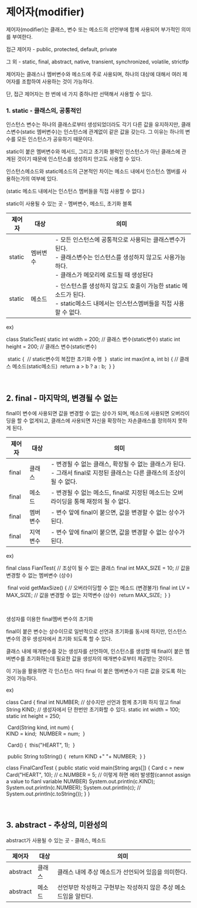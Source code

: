 # 제어자(modifier)

제어자(modifier)는 클래스, 변수 또는 메소드의 선언부에 함께 사용되어 부가적인 의미를 부여한다.

접근 제어자 - public, protected, default, private

그 외			 - static, final, abstract, native, transient, synchronized, volatile, strictfp

제어자는 클래스나 멤버변수와 메소드에 주로 사용되며, 하나의 대상에 대해서 여러 제어자를 조합하여 사용하는 것이 가능하다.

단, 접근 제어자는 한 번에 네 가지 중하나만 선택해서 사용할 수 있다.



### 1. static - 클래스의, 공통적인

인스턴스 변수는 하나의 클래스로부터 생성되었더라도 각기 다른 값을 유지하지만, 클래스변수(static 멤버변수)는 인스턴스에 관계없이 같은 값을 갖는다. 그 이유는 하나의 변수를 모든 인스턴스가 공유하기 때문이다.

static이 붙은 멤버변수와 메서드, 그리고 초기화 블럭인 인스턴스가 아닌 클래스에 관계된 것이기 때문에 인스턴스를 생성하지 안고도 사용할 수 있다.

인스턴스메소드와 static메소드의 근본적인 차이는 메소드 내에서 인스턴스 멤버를 사용하는가의 여부에 있다.

(static 메소드 내에서는 인스턴스 멤버들을 직접 사용할 수 없다.)

static이 사용될 수 있는 곳 - 멤버변수, 메소드, 초기화 블록

| 제어자 | 대상     | 의미                                                         |
| ------ | -------- | ------------------------------------------------------------ |
| static | 멤버변수 | - 모든 인스턴스에 공통적으로 사용되는 클래스변수가 된다.<br />- 클래스변수는 인스턴스를 생성하지 않고도 사용가능하다.<br />- 클래스가 메모리에 로드될 때 생성된다 |
| static | 메소드   | - 인스턴스를 생성하지 않고도 호출이 가능한 static 메소드가 된다.<br />- static메소드 내에서는 인스턴스멤버들을 직접 사용할 수 없다. |

ex)

class StaticTest{
	static int width = 200;		// 클래스 변수(static변수)
	static int height = 200;	// 클래스 변수(static변수)

​	static {
​		// static변수의 복잡한 초기화 수행
​	}
​	static int max(int a, int b) {	// 클래스 메소드(static메소드)
​		return a > b ? a : b;
​	}
}

<br>

## 2. final - 마지막의, 변경될 수 없는

final이 변수에 사용되면 값을 변경할 수 없는 상수가 되며, 메소드에 사용되면 오버라이딩을 할 수 없게되고, 클래스에 사용되면 자신을 확장하는 자손클래스를 정의하지 못하게 된다.

| 제어자 | 대상     | 의미                                                         |
| ------ | -------- | ------------------------------------------------------------ |
| final  | 클래스   | - 변경될 수 없는 클래스, 확장될 수 없는 클래스가 된다.<br />- 그래서 final로 지정된 클래스는 다른 클래스의 조상이 될 수 없다. |
| final  | 메소드   | - 변경될 수 없는 메소드, final로 지정된 메소드는 오버라이딩을 통해 재정의 될 수 없다. |
| final  | 멤버변수 | - 변수 앞에 final이 붙으면, 값을 변경할 수 없는 상수가 된다. |
| final  | 지역변수 | - 변수 앞에 final이 붙으면, 값을 변경할 수 없는 상수가 된다. |

ex)

final class FianlTest{				// 조상이 될 수 없는 클래스
	final int MAX_SIZE = 10;		// 값을 변경할 수 없는 멤버변수 (상수)

​	final void getMaxSize() {		// 오버라이딩할 수 없는 메소드 (변경불가)
​		final int LV = MAX_SIZE;	// 값을 변경할 수 없는 지역변수 (상수)
​		return MAX_SIZE;
​	}
}

<br>

생성자를 이용한 final멤버 변수의 초기화

final이 붙은 변수는 상수이므로 일반적으로 선언과 초기화를 동시에 하지만, 인스턴스변수의 경우 생성자에서 초기화 되도록 할 수 있다.

클래스 내에 매개변수를 갖는 생성자를 선언하여, 인스턴스를 생성할 때 final이 붙은 멤버변수를 초기화하는데 필요한 값을 생성자의 매개변수로부터 제공받는 것이다.

이 기능을 활용하면 각 인스턴스 마다 final 이 붙은 멤버변수가 다른 값을 갖도록 하는 것이 가능하다.

ex)

class Card {
	final int NUMBER;		// 상수지만 선언과 함께 초기화 하지 않고
	final String KIND;		// 생성자에서 단 한번만 초기화할 수 있다.
	static int width  = 100;	
	static int height = 250;

​	Card(String kind, int num) {	
​		KIND = kind;
​		NUMBER = num;
​	}

​	Card() {
​		this("HEART", 1);
​	}

​	public String toString() {
​		return KIND +" "+ NUMBER;
​	}
}

class FinalCardTest {
	public static void main(String args[]) {
		Card c = new Card("HEART", 10);
//		c.NUMBER = 5;	// 이렇게 하면 에러 발생함(cannot assign a value to fianl variable NUMBER)
		System.out.println(c.KIND);
		System.out.println(c.NUMBER);
		System.out.println(c); // System.out.println(c.toString());
	}
}

<br>

## 3. abstract - 추상의, 미완성의

abstract가 사용될 수 있는 곳 - 클래스, 메소드

| 제어자   | 대상   | 의미                                                         |
| -------- | ------ | ------------------------------------------------------------ |
| abstract | 클래스 | 클래스 내에 추상 메소드가 선언되어 있음을 의미한다.          |
| abstract | 메소드 | 선언부만 작성하고 구현부는 작성하지 않은 추상 메소드임을 알린다. |

